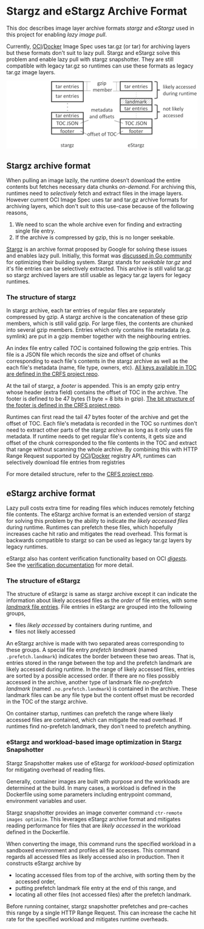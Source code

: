# Stargz and eStargz Archive Format

This doc describes image layer archive formats *stargz* and *eStargz* used in this project for enabling *lazy image pull*.

Currently, [OCI](https://github.com/opencontainers/image-spec/)/[Docker](https://github.com/moby/moby/blob/master/image/spec/v1.2.md) Image Spec uses tar.gz (or tar) for archiving layers but these formats don't suit to lazy pull.
Stargz and eStargz solve this problem and enable lazy pull with stargz snapshotter.
They are still compatible with legacy tar.gz so runtimes can use these formats as legacy tar.gz image layers.

![the overview of stargz and eStargz](/docs/images/stargz-estargz.png)

## Stargz archive format

When pulling an image lazily, the runtime doesn’t download the entire contents but fetches necessary data chunks *on-demand*.
For archiving this, runtimes need to *selectively* fetch and extract files in the image layers.
However current OCI Image Spec uses tar and tar.gz archive formats for archiving layers, which don't suit to this use-case because of the following reasons,

1. We need to scan the whole archive even for finding and extracting single file entry.
2. If the archive is compressed by gzip, this is no longer seekable.

[Stargz](https://github.com/google/crfs) is an archive format proposed by Google for solving these issues and enables lazy pull.
Initially, this format was [discussed in Go community](https://github.com/golang/go/issues/30829) for optimizing their building system.
Stargz stands for *seekable tar.gz* and it's file entries can be selectively extracted.
This archive is still valid tar.gz so stargz archived layers are still usable as legacy tar.gz layers for legacy runtimes.

### The structure of stargz

In stargz archive, each tar entries of regular files are separately compressed by gzip.
A stargz archive is the concatenation of these gzip members, which is still valid gzip.
For large files, the contents are chunked into several gzip members.
Entries which only contains file metadata (e.g. symlink) are put in a gzip member together with the neighbouring entries.

An index file entry called *TOC* is contained following the gzip entries.
This file is a JSON file which records the size and offset of chunks corresponding to each file's contents in the stargz archive as well as the each file's metadata (name, file type, owners, etc).
[All keys available in TOC are defined in the CRFS project repo](https://github.com/google/crfs/blob/71d77da419c90be7b05d12e59945ac7a8c94a543/stargz/stargz.go#L214-L218).

At the tail of stargz, a *footer* is appended.
This is an empty gzip entry whose header (extra field) contains the offset of TOC in the archive.
The footer is defined to be 47 bytes (1 byte = 8 bits in gzip).
[The bit structure of the footer is defined in the CRFS project repo](https://github.com/google/crfs/blob/71d77da419c90be7b05d12e59945ac7a8c94a543/stargz/stargz.go#L38-L48).

Runtimes can first read the tail 47 bytes footer of the archive and get the offset of TOC.
Each file's metadata is recorded in the TOC so runtimes don't need to extract other parts of the stargz archive as long as it only uses file metadata.
If runtime needs to get regular file's contents, it gets size and offset of the chunk corresponded to the file contents in the TOC and extract that range without scanning the whole archive.
By combining this with HTTP Range Request supported by [OCI](https://github.com/opencontainers/distribution-spec/blob/master/spec.md#fetch-blob-part)/[Docker](https://docs.docker.com/registry/spec/api/#fetch-blob-part) registry API, runtimes can selectively download file entries from registries

For more detailed structure, refer to the [CRFS project repo](https://github.com/google/crfs).

## eStargz archive format

Lazy pull costs extra time for reading files which induces remotely fetching file contents.
The eStargz archive format is an extended version of stargz for solving this problem by the ability to indicate *the likely accessed files* during runtime.
Runtimes can prefetch these files, which hopefully increases cache hit ratio and mitigates the read overhead.
This format is backwards compatible to stargz so can be used as legacy tar.gz layers by legacy runtimes.

eStargz also has content verification functionality based on OCI [_digests_](https://github.com/opencontainers/image-spec/blob/v1.0.1/descriptor.md#digests).
See the [verification documentation](/docs/verification.md) for more detail.

### The structure of eStargz

The structure of eStargz is same as stargz archive except it can indicate the information about likely accessed files as the *order* of file entries, with some [*landmark* file entries](https://github.com/containerd/stargz-snapshotter/blob/28af649b55ac39efc547b2e7f14f81a33a8212e1/stargz/fs.go#L93-L99).
File entries in eStargz are grouped into the following groups,

- files *likely accessed* by containers during runtime, and
- files not likely accessed

An eStargz archive is made with two separated areas corresponding to these groups.
A special file entry *prefetch landmark* (named `.prefetch.landmark`) indicates the border between these two areas.
That is, entries stored in the range between the top and the prefetch landmark are likely accessed during runtime.
In the range of likely accessed files, entries are sorted by a possible accessed order.
If there are no files possibly accessed in the archive, another type of landmark file *no-prefetch landmark* (named `.no.prefetch.landmark`) is contained in the archive.
These landmark files can be any file type but the content offset must be recorded in the TOC of the stargz archive.

On container startup, runtimes can prefetch the range where likely accessed files are contained, which can mitigate the read overhead.
If runtimes find no-prefetch landmark, they don't need to prefetch anything.

### eStargz and workload-based image optimization in Stargz Snapshotter

Stargz Snapshotter makes use of eStargz for *workload-based* optimization for mitigating overhead of reading files.

Generally, container images are built with purpose and the workloads are determined at the build.
In many cases, a workload is defined in the Dockerfile using some parameters including entrypoint command, environment variables and user.

Stargz snapshotter provides an image converter command `ctr-remote images optimize`.
This leverages eStargz archive format and mitigates reading performance for files that are *likely accessed* in the workload defined in the Dockerfile.

When converting the image, this command runs the specified workload in a sandboxed environment and profiles all file accesses.
This command regards all accessed files as likely accessed also in production.
Then it constructs eStargz archive by

- locating accessed files from top of the archive, with sorting them by the accessed order,
- putting prefetch landmark file entry at the end of this range, and
- locating all other files (not accessed files) after the prefetch landmark.

Before running container, stargz snapshotter prefetches and pre-caches this range by a single HTTP Range Request.
This can increase the cache hit rate for the specified workload and mitigates runtime overheads.
